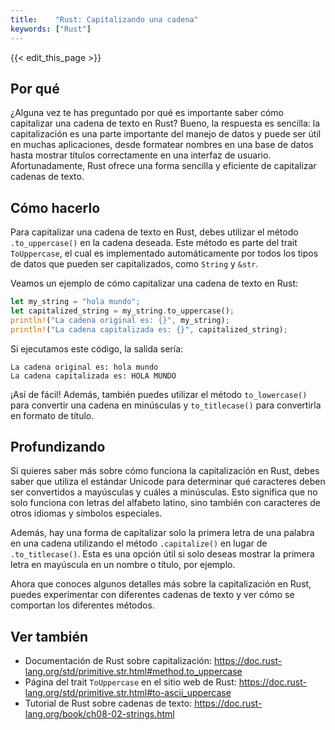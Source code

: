 ```yaml
---
title:    "Rust: Capitalizando una cadena"
keywords: ["Rust"]
---
```


{{< edit_this_page >}}

## Por qué

¿Alguna vez te has preguntado por qué es importante saber cómo capitalizar una cadena de texto en Rust? Bueno, la respuesta es sencilla: la capitalización es una parte importante del manejo de datos y puede ser útil en muchas aplicaciones, desde formatear nombres en una base de datos hasta mostrar títulos correctamente en una interfaz de usuario. Afortunadamente, Rust ofrece una forma sencilla y eficiente de capitalizar cadenas de texto.

## Cómo hacerlo

Para capitalizar una cadena de texto en Rust, debes utilizar el método `.to_uppercase()` en la cadena deseada. Este método es parte del trait `ToUppercase`, el cual es implementado automáticamente por todos los tipos de datos que pueden ser capitalizados, como `String` y `&str`.

Veamos un ejemplo de cómo capitalizar una cadena de texto en Rust:

```Rust
let my_string = "hola mundo";
let capitalized_string = my_string.to_uppercase();
println!("La cadena original es: {}", my_string);
println!("La cadena capitalizada es: {}", capitalized_string);
```

Si ejecutamos este código, la salida sería:

```
La cadena original es: hola mundo
La cadena capitalizada es: HOLA MUNDO
```

¡Así de fácil! Además, también puedes utilizar el método `to_lowercase()` para convertir una cadena en minúsculas y `to_titlecase()` para convertirla en formato de título.

## Profundizando

Si quieres saber más sobre cómo funciona la capitalización en Rust, debes saber que utiliza el estándar Unicode para determinar qué caracteres deben ser convertidos a mayúsculas y cuáles a minúsculas. Esto significa que no solo funciona con letras del alfabeto latino, sino también con caracteres de otros idiomas y símbolos especiales.

Además, hay una forma de capitalizar solo la primera letra de una palabra en una cadena utilizando el método `.capitalize()` en lugar de `.to_titlecase()`. Esta es una opción útil si solo deseas mostrar la primera letra en mayúscula en un nombre o título, por ejemplo.

Ahora que conoces algunos detalles más sobre la capitalización en Rust, puedes experimentar con diferentes cadenas de texto y ver cómo se comportan los diferentes métodos.

## Ver también

- Documentación de Rust sobre capitalización: https://doc.rust-lang.org/std/primitive.str.html#method.to_uppercase
- Página del trait `ToUppercase` en el sitio web de Rust: https://doc.rust-lang.org/std/primitive.str.html#to-ascii_uppercase
- Tutorial de Rust sobre cadenas de texto: https://doc.rust-lang.org/book/ch08-02-strings.html
